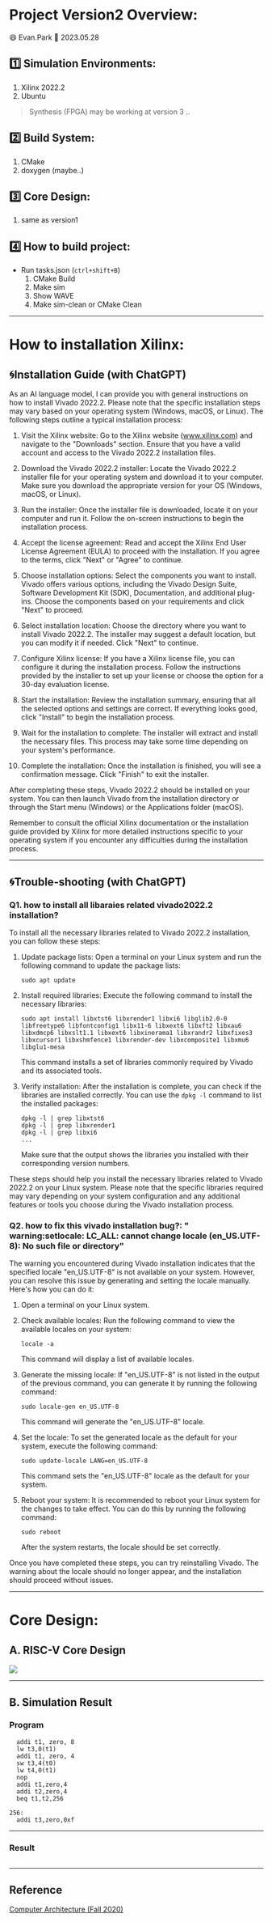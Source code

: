 # Project Version2 Overview:
:smile: Evan.Park
:date: 2023.05.28

## :one: Simulation Environments:
  1. Xilinx 2022.2
  2. Ubuntu 

> Synthesis (FPGA) may be working at version 3 ..

## :two: Build System:
  1. CMake
  2. doxygen (maybe..)

## :three: Core Design:
  1. same as version1

## :four: How to build project:
* Run tasks.json (`ctrl+shift+B`)
  1. CMake Build
  2. Make sim
  3. Show WAVE
  4. Make sim-clean or CMake Clean


-----
# How to installation Xilinx:

##  :cyclone:Installation Guide (with ChatGPT)
As an AI language model, I can provide you with general instructions on how to install Vivado 2022.2. Please note that the specific installation steps may vary based on your operating system (Windows, macOS, or Linux). The following steps outline a typical installation process:

1. Visit the Xilinx website: Go to the Xilinx website (www.xilinx.com) and navigate to the "Downloads" section. Ensure that you have a valid account and access to the Vivado 2022.2 installation files.

2. Download the Vivado 2022.2 installer: Locate the Vivado 2022.2 installer file for your operating system and download it to your computer. Make sure you download the appropriate version for your OS (Windows, macOS, or Linux).

3. Run the installer: Once the installer file is downloaded, locate it on your computer and run it. Follow the on-screen instructions to begin the installation process.

4. Accept the license agreement: Read and accept the Xilinx End User License Agreement (EULA) to proceed with the installation. If you agree to the terms, click "Next" or "Agree" to continue.

5. Choose installation options: Select the components you want to install. Vivado offers various options, including the Vivado Design Suite, Software Development Kit (SDK), Documentation, and additional plug-ins. Choose the components based on your requirements and click "Next" to proceed.

6. Select installation location: Choose the directory where you want to install Vivado 2022.2. The installer may suggest a default location, but you can modify it if needed. Click "Next" to continue.

7. Configure Xilinx license: If you have a Xilinx license file, you can configure it during the installation process. Follow the instructions provided by the installer to set up your license or choose the option for a 30-day evaluation license.

8. Start the installation: Review the installation summary, ensuring that all the selected options and settings are correct. If everything looks good, click "Install" to begin the installation process.

9. Wait for the installation to complete: The installer will extract and install the necessary files. This process may take some time depending on your system's performance.

10. Complete the installation: Once the installation is finished, you will see a confirmation message. Click "Finish" to exit the installer.

After completing these steps, Vivado 2022.2 should be installed on your system. You can then launch Vivado from the installation directory or through the Start menu (Windows) or the Applications folder (macOS).

Remember to consult the official Xilinx documentation or the installation guide provided by Xilinx for more detailed instructions specific to your operating system if you encounter any difficulties during the installation process.

----
##  :cyclone:Trouble-shooting (with ChatGPT)
### Q1. how to install all libaraies related vivado2022.2 installation?
To install all the necessary libraries related to Vivado 2022.2 installation, you can follow these steps:

1. Update package lists: Open a terminal on your Linux system and run the following command to update the package lists:

   ```
   sudo apt update
   ```

2. Install required libraries: Execute the following command to install the necessary libraries:

   ```
   sudo apt install libxtst6 libxrender1 libxi6 libglib2.0-0 libfreetype6 libfontconfig1 libx11-6 libxext6 libxft2 libxau6 libxdmcp6 libxslt1.1 libxext6 libxinerama1 libxrandr2 libxfixes3 libxcursor1 libxshmfence1 libxrender-dev libxcomposite1 libxmu6 libglu1-mesa
   ```

   This command installs a set of libraries commonly required by Vivado and its associated tools.

3. Verify installation: After the installation is complete, you can check if the libraries are installed correctly. You can use the `dpkg -l` command to list the installed packages:

   ```
   dpkg -l | grep libxtst6
   dpkg -l | grep libxrender1
   dpkg -l | grep libxi6
   ...
   ```

   Make sure that the output shows the libraries you installed with their corresponding version numbers.

These steps should help you install the necessary libraries related to Vivado 2022.2 on your Linux system. Please note that the specific libraries required may vary depending on your system configuration and any additional features or tools you choose during the Vivado installation process.

### Q2. how to fix this vivado installation bug?: " warning:setlocale: LC_ALL: cannot change locale (en_US.UTF-8): No such file or directory"

The warning you encountered during Vivado installation indicates that the specified locale "en_US.UTF-8" is not available on your system. However, you can resolve this issue by generating and setting the locale manually. Here's how you can do it:

1. Open a terminal on your Linux system.

2. Check available locales: Run the following command to view the available locales on your system:

   ```
   locale -a
   ```

   This command will display a list of available locales.

3. Generate the missing locale: If "en_US.UTF-8" is not listed in the output of the previous command, you can generate it by running the following command:

   ```
   sudo locale-gen en_US.UTF-8
   ```

   This command will generate the "en_US.UTF-8" locale.

4. Set the locale: To set the generated locale as the default for your system, execute the following command:

   ```
   sudo update-locale LANG=en_US.UTF-8
   ```

   This command sets the "en_US.UTF-8" locale as the default for your system.

5. Reboot your system: It is recommended to reboot your Linux system for the changes to take effect. You can do this by running the following command:

   ```
   sudo reboot
   ```

   After the system restarts, the locale should be set correctly.

Once you have completed these steps, you can try reinstalling Vivado. The warning about the locale should no longer appear, and the installation should proceed without issues.

-----
# Core Design:
## A. RISC-V Core Design
![](doc/image/snurisc-seq.png)

-----
## B. Simulation Result
### Program
      addi t1, zero, 8
      lw t3,0(t1)
      addi t1, zero, 4
      sw t3,4(t0)
      lw t4,0(t1)
      nop
      addi t1,zero,4
      addi t2,zero,4
      beq t1,t2,256
    
    256:
      addi t3,zero,0xf

-----
### Result
![]()


------
## Reference

[Computer Architecture (Fall 2020)](http://csl.snu.ac.kr/courses/4190.308/2020-2/)


